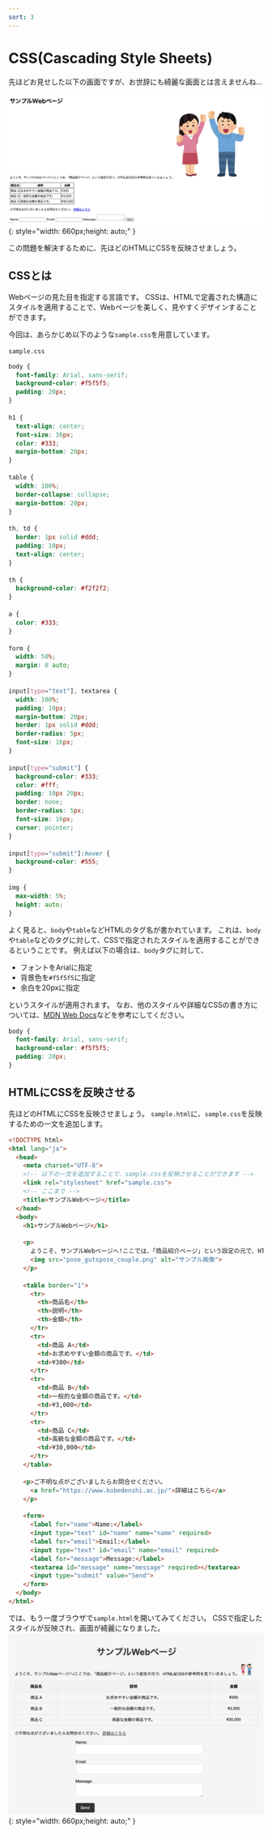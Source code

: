 ```yaml
---
sort: 3
---
```

# CSS(Cascading Style Sheets)

先ほどお見せした以下の画面ですが、お世辞にも綺麗な画面とは言えませんね...

![](./images/sampleNoCSS.png){: style="width: 660px;height: auto;" }

この問題を解決するために、先ほどのHTMLにCSSを反映させましょう。

## CSSとは

Webページの見た目を指定する言語です。
CSSは、HTMLで定義された構造にスタイルを適用することで、Webページを美しく、見やすくデザインすることができます。

今回は、あらかじめ以下のような`sample.css`を用意しています。

`sample.css`

```css
body {
  font-family: Arial, sans-serif;
  background-color: #f5f5f5;
  padding: 20px;
}

h1 {
  text-align: center;
  font-size: 36px;
  color: #333;
  margin-bottom: 20px;
}

table {
  width: 100%;
  border-collapse: collapse;
  margin-bottom: 20px;
}

th, td {
  border: 1px solid #ddd;
  padding: 10px;
  text-align: center;
}

th {
  background-color: #f2f2f2;
}

a {
  color: #333;
}

form {
  width: 50%;
  margin: 0 auto;
}

input[type="text"], textarea {
  width: 100%;
  padding: 10px;
  margin-bottom: 20px;
  border: 1px solid #ddd;
  border-radius: 5px;
  font-size: 16px;
}

input[type="submit"] {
  background-color: #333;
  color: #fff;
  padding: 10px 20px;
  border: none;
  border-radius: 5px;
  font-size: 16px;
  cursor: pointer;
}

input[type="submit"]:hover {
  background-color: #555;
}

img {
  max-width: 5%;
  height: auto;
}
```

よく見ると、`body`や`table`などHTMLのタグ名が書かれています。
これは、`body`や`table`などのタグに対して、CSSで指定されたスタイルを適用することができるということです。
例えば以下の場合は、`body`タグに対して、

- フォントをArialに指定
- 背景色を`#f5f5f5`に指定
- 余白を20pxに指定

というスタイルが適用されます。
なお、他のスタイルや詳細なCSSの書き方については、[MDN Web Docs](https://developer.mozilla.org/ja/docs/Web/CSS)などを参考にしてください。

```css
body {
  font-family: Arial, sans-serif;
  background-color: #f5f5f5;
  padding: 20px;
}
```

## HTMLにCSSを反映させる

先ほどのHTMLにCSSを反映させましょう。
`sample.html`に、`sample.css`を反映するための一文を追加します。

```html
<!DOCTYPE html>
<html lang="ja">
  <head>
    <meta charset="UTF-8">
    <!-- 以下の一文を追加することで、sample.cssを反映させることができます -->
    <link rel="stylesheet" href="sample.css">
    <!-- ここまで -->
    <title>サンプルWebページ</title>
  </head>
  <body>
    <h1>サンプルWebページ</h1>
    
    <p>
      ようこそ、サンプルWebページへ!ここでは、「商品紹介ページ」という設定の元で、HTML&CSSの参考例を見ていきましょう。
      <img src="pose_gutspose_couple.png" alt="サンプル画像">
    </p>
  
    <table border="1">
      <tr>
        <th>商品名</th>
        <th>説明</th>
        <th>金額</th>
      </tr>
      <tr>
        <td>商品 A</td>
        <td>お求めやすい金額の商品です。</td>
        <td>¥300</td>
      </tr>
      <tr>
        <td>商品 B</td>
        <td>一般的な金額の商品です。</td>
        <td>¥3,000</td>
      </tr>
      <tr>
        <td>商品 C</td>
        <td>高級な金額の商品です。</td>
        <td>¥30,000</td>
      </tr>
    </table>
    
    <p>ご不明な点がございましたらお問合せください。 
      <a href="https://www.kobedenshi.ac.jp/">詳細はこちら</a>
    </p>
    
    <form>
      <label for="name">Name:</label>
      <input type="text" id="name" name="name" required>
      <label for="email">Email:</label>
      <input type="text" id="email" name="email" required>
      <label for="message">Message:</label>
      <textarea id="message" name="message" required></textarea>
      <input type="submit" value="Send">
    </form>
  </body>
</html>
```

では、もう一度ブラウザで`sample.html`を開いてみてください。
CSSで指定したスタイルが反映され、画面が綺麗になりました。<br>
![](./images/sampleCSS.png){: style="width: 660px;height: auto;" }


